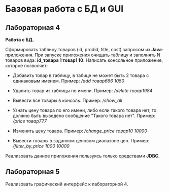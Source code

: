 # Базовая работа с БД и GUI

## Лабораторная 4
**Работа с БД.**

Сформировать таблицу товаров (id, prodid, title, cost) запросом из **Java**-приложения.
При запуске приложения очищать таблицу и заполнять N товаров вида: **id_товара 1 товар1 10**.
Написать консольное приложение, которое позволяет:
  * Добавить товар в таблицу, в табице не может быть 2 товара с одинаковым именем.
	Пример:
		*/add товар666 1050*
* Удалить товар из таблицы по имени.
	Пример:
		*/delete товар1984*
* Вывести все товары в консоль.
	Пример:
		*/show_аll*
* Узнать цену товара по его имени, либо если такого товара нет, то должно быть выведено сообщение "Такого товара нет".
	Пример: 
		*/price товар777*
* Изменить цену товара.
	Пример: 
		*/change_price товар10 10000*

* Вывести товары в заданном ценовом диапазоне цен.
	Пример: 
		*/filter_by_price 1000 10000*
    
Реализовать данное приложения пользуясь только средствами **JDBC**.	

## Лабораторная 5
Реализовать графический интерфейс к лабораторной 4.
